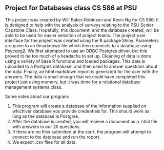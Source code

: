 ## Project for Databases class CS 586 at PSU
This project was created by Will Baker-Robinson and Kevin Ng for CS 586. It is designed to help with the analysis of surveys relating to the PSU Senior Capstone Class. Hopefully, this document, and the database created, will be able to be used for easier selection of project teams. The project user interface for the project was created using the R package Shiny. Parameters are given to an Rmarkdown file which then connects to a database using Psycopg2. We first attempted to use an ODBC Postgres driver, but this proved to be too much of a headache to set up. Cleaning of data is done using a variety of base R functions and loaded packages. This data is uploaded to a Postgres database, and then used to answer questions about the data. Finally, an html markdown report is generated for the user with the answers. The data is small enough that we could have completed this project just using memory, but it was done for a relational database management systems class.

Some notes about our program:  
1. This program will create a database of the information supplied on whichiver database you provide credentials for. This should work as long as the database is Postgres.  
2. After the database is created, you will recieve a document as a .html file with answers to our 20 questions.  
3. If there are no files submitted at the start, the program will attempt to connect to the database and run the report.  
4. We expect .csv files for all data.

